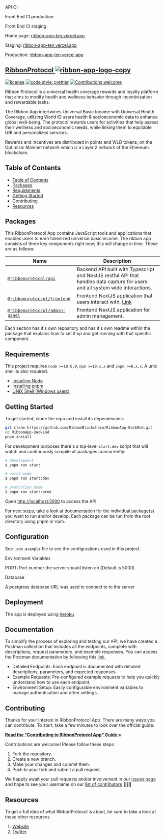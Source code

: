 API CI:

Front End CI production:

Front End CI staging:

Home page: [ribbon-app-ten.vercel.app](https://ribbon-app-ten.vercel.app)

Staging: [ribbon-app-ten.vercel.app](https://ribbon-app-ten.vercel.app)

Production: [ribbon-app-ten.vercel.app](https://ribbon-app-ten.vercel.app)

## [RibbonProtocol <a href="https://ibb.co/pfpWc5b"><img src="https://i.ibb.co/8rVzqtN/ribbon-app-logo-copy.png" alt="ribbon-app-logo-copy" border="0"></a>](https://ribbon-app.vercel.app)

[![license](https://img.shields.io/badge/license-MIT-blue.svg?style=flat-square)](/LICENSE)
[![code style: prettier](https://img.shields.io/badge/code_style-prettier-ff69b4.svg?style=flat-square)](https://github.com/prettier/prettier)
[![Contributions welcome](https://img.shields.io/badge/contributions-welcome-orange.svg?style=flat-square)](/contributing.md)

Ribbon Protocol is a universal health coverage rewards and loyalty platform that aims to modify health and wellness behavior through incentivization and rewardable tasks.

The Ribbon App intertwines Universal Basic Income with Universal Health Coverage, utilizing World ID users health & socioeconomic data to enhance global well-being. The protocol rewards users for activities that help assess their wellness and socioeconomic needs, while linking them to equitable UBI and personalized services.

Rewards and Incentives are distributed in points and WLD tokens, on the Optimism Mainnet network which is a Layer 2 network of the Ethereum blockchain.

## Table of Contents

- [Table of Contents](#table-of-contents)
- [Packages](#packages)
- [Requirements](#requirements)
- [Getting Started](#getting-started)
- [Contributing](#contributing)
- [Resources](#resources)

## Packages

This RibbonProtocol App contains JavaScript tools and applications that enables users to earn tokenized universal basic income. The ribbon app consists of three key components right now; this will change in time. These are as follows:

| Name                                                                                           | Description                                                                                                                    |
| ---------------------------------------------------------------------------------------------- | ------------------------------------------------------------------------------------------------------------------------------ |
| [`@ribbonprotocol/api`](https://github.com/RibbonBlockchain/RibbonApp-BackEnd)                 | Backend API built with Typescript and NestJS restful API that handles data capture for users and all system wide interactions. |
| [`@ribbonprotoccol/frontend`](https://github.com/RibbonBlockchain/RibbonApp)                   | Frontend NextJS application that users interact with. [Link](https://ribbon-app-ten.vercel.app)                                    |
| [`@ribbonprotoccol/admin-panel`](https://github.com/RibbonBlockchain/RibbonAdminPanelFrontEnd) | Frontend NextJS application for admin management.                                                                              |

Each section has it's own repository and has it's own readme within the package that explains how to set it up and get running with that specific component.

## Requirements

This project requires `node >=18.0.0`, `npm >=10.x.x` and `pnpm >=8.x.x`. A unix shell is also required.

- [Installing Node](https://docs.npmjs.com/getting-started/installing-node)
- [Installing pnpm](https://pnpm.io/7.x/installation)
- [UNIX Shell (Windows users)](https://docs.microsoft.com/en-us/windows/wsl/install-win10)

## Getting Started

To get started, clone the repo and install its dependencies:

```bash
git clone https://github.com/RibbonBlockchain/RibbonApp-BackEnd.git
cd RibbonApp-BackEnd
pnpm install
```

For development purposes there's a top-level `start:dev` script that will watch and continuously compile all packages concurrently:

```bash
# development
$ pnpm run start

# watch mode
$ pnpm run start:dev

# production mode
$ pnpm run start:prod
```

Open [http://localhost:5000](http://localhost:5000) to access the API.

For next steps, take a look at documentation for the individual package(s) you want to run and/or develop. Each package can be run from the root directory using pnpm or npm.

## Configuration

See `.env.example` file to see the configurations used in this project.

Environment Variables

PORT: Port number the server should listen on (Default is 5000).

Database

A postgress database URL was used to connect to to the server

## Deployment

The app is deployed using [heroku](https://heroku.com/)

## Documentation

To simplify the process of exploring and testing our API, we have created a Postman collection that includes all the endpoints, complete with descriptions, request parameters, and example responses.
You can access the Postman documentation by following this [link](https://www.postman.com/arpeiks/workspace/ribbonprotocol-worldcoin/collection/11645039-03c8199f-d4d0-46fb-ae46-e9759eef3415?action=share&creator=11645039).

-  Detailed Endpoints: Each endpoint is documented with detailed descriptions, parameters, and expected responses.
-  Example Requests: Pre-configured example requests to help you quickly understand how to use each endpoint.
-  Environment Setup: Easily configurable environment variables to manage authentication and other settings.


## Contributing

Thanks for your interest in RibbonProtocol App. There are many ways you can contribute. To start, take a few minutes to look over the official guide:

**[Read the "Contributing to RibbonProtocol App" Guide &raquo;](/contributing.md)**

Contributions are welcome! Please follow these steps:

1. Fork the repository.
2. Create a new branch.
3. Make your changes and commit them.
4. Push to your fork and submit a pull request.

We happily await your pull requests and/or involvement in our [issues page](https://github.com/RibbonBlockchain/RibbonApp-BackEnd/issues) and hope to see your username on our [list of contributors](https://github.com/RibbonBlockchain/RibbonApp-BackEnd) 🎉🎉🎉

## Resources

To get a full idea of what RibbonProtocol is about, be sure to take a look at these other resources

1. [Website](https://ribbon-app-ten.vercel.app)
2. [Twitter]()
